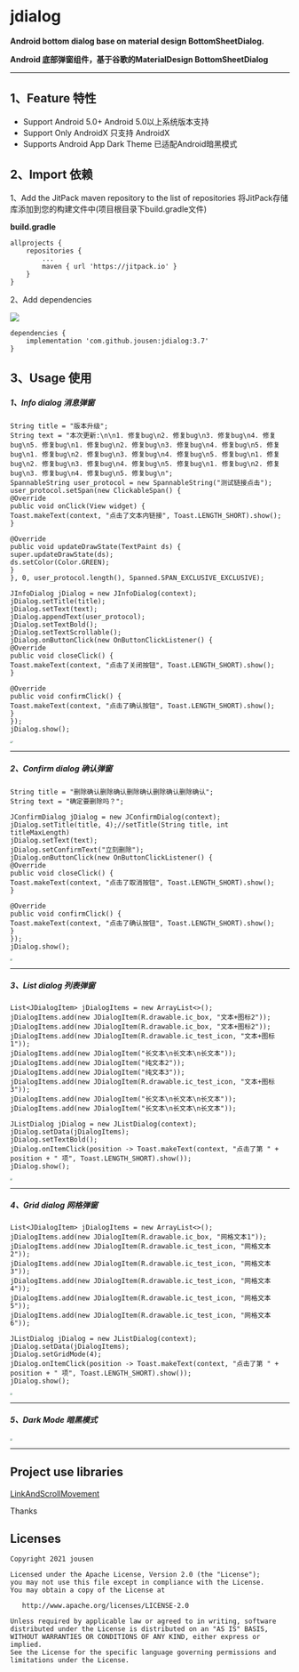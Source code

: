 # jdialog

**Android bottom dialog base on material design BottomSheetDialog.** 

**Android 底部弹窗组件，基于谷歌的MaterialDesign BottomSheetDialog**

------

## 1、Feature 特性

- Support Android 5.0+       Android 5.0以上系统版本支持
- Support Only AndroidX    只支持 AndroidX
- Supports Android App Dark Theme  已适配Android暗黑模式

## 2、Import 依赖

1、Add the JitPack maven repository to the list of repositories 将JitPack存储库添加到您的构建文件中(项目根目录下build.gradle文件)

**build.gradle**

```
allprojects {
    repositories {
        ...
        maven { url 'https://jitpack.io' }
    }
}
```

2、Add dependencies 

[![](https://jitpack.io/v/jousen/jdialog.svg)](https://jitpack.io/#jousen/jdialog)

```
dependencies {
    implementation 'com.github.jousen:jdialog:3.7'
}
```

## 3、Usage 使用

##### 1、Info dialog 消息弹窗

```
String title = "版本升级";
String text = "本次更新:\n\n1. 修复bug\n2. 修复bug\n3. 修复bug\n4. 修复bug\n5. 修复bug\n1. 修复bug\n2. 修复bug\n3. 修复bug\n4. 修复bug\n5. 修复bug\n1. 修复bug\n2. 修复bug\n3. 修复bug\n4. 修复bug\n5. 修复bug\n1. 修复bug\n2. 修复bug\n3. 修复bug\n4. 修复bug\n5. 修复bug\n1. 修复bug\n2. 修复bug\n3. 修复bug\n4. 修复bug\n5. 修复bug\n";
SpannableString user_protocol = new SpannableString("测试链接点击");
user_protocol.setSpan(new ClickableSpan() {
@Override
public void onClick(View widget) {
Toast.makeText(context, "点击了文本内链接", Toast.LENGTH_SHORT).show();
}

@Override
public void updateDrawState(TextPaint ds) {
super.updateDrawState(ds);
ds.setColor(Color.GREEN);
}
}, 0, user_protocol.length(), Spanned.SPAN_EXCLUSIVE_EXCLUSIVE);

JInfoDialog jDialog = new JInfoDialog(context);
jDialog.setTitle(title);
jDialog.setText(text);
jDialog.appendText(user_protocol);
jDialog.setTextBold();
jDialog.setTextScrollable();
jDialog.onButtonClick(new OnButtonClickListener() {
@Override
public void closeClick() {
Toast.makeText(context, "点击了关闭按钮", Toast.LENGTH_SHORT).show();
}

@Override
public void confirmClick() {
Toast.makeText(context, "点击了确认按钮", Toast.LENGTH_SHORT).show();
}
});
jDialog.show();
```

<img src="https://github.com/jousen/jdialog/blob/main/img/1.png" alt="1" style="zoom: 25%;" />

------

##### 2、Confirm dialog 确认弹窗

```
String title = "删除确认删除确认删除确认删除确认删除确认";
String text = "确定要删除吗？";

JConfirmDialog jDialog = new JConfirmDialog(context);
jDialog.setTitle(title, 4);//setTitle(String title, int titleMaxLength)
jDialog.setText(text);
jDialog.setConfirmText("立刻删除");
jDialog.onButtonClick(new OnButtonClickListener() {
@Override
public void closeClick() {
Toast.makeText(context, "点击了取消按钮", Toast.LENGTH_SHORT).show();
}

@Override
public void confirmClick() {
Toast.makeText(context, "点击了确认按钮", Toast.LENGTH_SHORT).show();
}
});
jDialog.show();
```



<img src="https://github.com/jousen/jdialog/blob/main/img/2.png" style="zoom: 25%;" />

------

##### 3、List dialog 列表弹窗

```
List<JDialogItem> jDialogItems = new ArrayList<>();
jDialogItems.add(new JDialogItem(R.drawable.ic_box, "文本+图标2"));
jDialogItems.add(new JDialogItem(R.drawable.ic_box, "文本+图标2"));
jDialogItems.add(new JDialogItem(R.drawable.ic_test_icon, "文本+图标1"));
jDialogItems.add(new JDialogItem("长文本\n长文本\n长文本"));
jDialogItems.add(new JDialogItem("纯文本2"));
jDialogItems.add(new JDialogItem("纯文本3"));
jDialogItems.add(new JDialogItem(R.drawable.ic_test_icon, "文本+图标3"));
jDialogItems.add(new JDialogItem("长文本\n长文本\n长文本"));
jDialogItems.add(new JDialogItem("长文本\n长文本\n长文本"));

JListDialog jDialog = new JListDialog(context);
jDialog.setData(jDialogItems);
jDialog.setTextBold();
jDialog.onItemClick(position -> Toast.makeText(context, "点击了第 " + position + " 项", Toast.LENGTH_SHORT).show());
jDialog.show();
```



<img src="https://github.com/jousen/jdialog/blob/main/img/3.png" style="zoom:25%;" />

------

##### 4、Grid dialog 网格弹窗

```
List<JDialogItem> jDialogItems = new ArrayList<>();
jDialogItems.add(new JDialogItem(R.drawable.ic_box, "网格文本1"));
jDialogItems.add(new JDialogItem(R.drawable.ic_test_icon, "网格文本2"));
jDialogItems.add(new JDialogItem(R.drawable.ic_test_icon, "网格文本3"));
jDialogItems.add(new JDialogItem(R.drawable.ic_test_icon, "网格文本4"));
jDialogItems.add(new JDialogItem(R.drawable.ic_test_icon, "网格文本5"));
jDialogItems.add(new JDialogItem(R.drawable.ic_test_icon, "网格文本6"));

JListDialog jDialog = new JListDialog(context);
jDialog.setData(jDialogItems);
jDialog.setGridMode(4);
jDialog.onItemClick(position -> Toast.makeText(context, "点击了第 " + position + " 项", Toast.LENGTH_SHORT).show());
jDialog.show();
```



<img src="https://github.com/jousen/jdialog/blob/main/img/4.png" style="zoom:25%;" />

------

##### 5、Dark Mode 暗黑模式



<img src="https://github.com/jousen/jdialog/blob/main/img/5.png" style="zoom:25%;" />

------

## Project use libraries

[LinkAndScrollMovement](https://github.com/nuclearfog/LinkAndScrollMovement)

Thanks



## Licenses

```
Copyright 2021 jousen

Licensed under the Apache License, Version 2.0 (the "License");
you may not use this file except in compliance with the License.
You may obtain a copy of the License at

   http://www.apache.org/licenses/LICENSE-2.0

Unless required by applicable law or agreed to in writing, software
distributed under the License is distributed on an "AS IS" BASIS,
WITHOUT WARRANTIES OR CONDITIONS OF ANY KIND, either express or implied.
See the License for the specific language governing permissions and
limitations under the License.
```